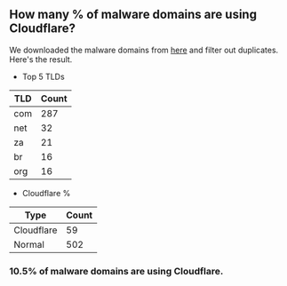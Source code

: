 ## How many % of malware domains are using Cloudflare?


We downloaded the malware domains from [here](https://urlhaus.abuse.ch) and filter out duplicates.
Here's the result.


[//]: # (start replacement)


- Top 5 TLDs

| TLD | Count |
| --- | --- |
| com | 287 |
| net | 32 |
| za | 21 |
| br | 16 |
| org | 16 |


- Cloudflare %

| Type | Count |
| --- | --- |
| Cloudflare | 59 |
| Normal | 502 |


### 10.5% of malware domains are using Cloudflare.